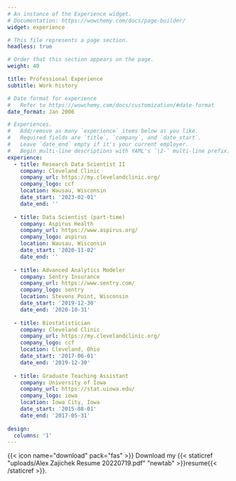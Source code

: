 ```yaml
---
# An instance of the Experience widget.
# Documentation: https://wowchemy.com/docs/page-builder/
widget: experience

# This file represents a page section.
headless: true

# Order that this section appears on the page.
weight: 40

title: Professional Experience
subtitle: Work history

# Date format for experience
#   Refer to https://wowchemy.com/docs/customization/#date-format
date_format: Jan 2006

# Experiences.
#   Add/remove as many `experience` items below as you like.
#   Required fields are `title`, `company`, and `date_start`.
#   Leave `date_end` empty if it's your current employer.
#   Begin multi-line descriptions with YAML's `|2-` multi-line prefix.
experience:
  - title: Research Data Scientist II
    company: Cleveland Clinic
    company_url: https://my.clevelandclinic.org/
    company_logo: ccf
    location: Wausau, Wisconsin
    date_start: '2023-02-01'
    date_end: ''
    
  - title: Data Scientist (part-time)
    company: Aspirus Health
    company_url: https://www.aspirus.org/
    company_logo: aspirus
    location: Wausau, Wisconsin
    date_start: '2020-11-02'
    date_end: ''
    
  - title: Advanced Analytics Modeler
    company: Sentry Insurance
    company_url: https://www.sentry.com/
    company_logo: sentry
    location: Stevens Point, Wisconsin
    date_start: '2019-12-30'
    date_end: '2020-10-31'
    
  - title: Biostatistician
    company: Cleveland Clinic
    company_url: https://my.clevelandclinic.org/
    company_logo: ccf
    location: Cleveland, Ohio
    date_start: '2017-06-01'
    date_end: '2019-12-30'
  
  - title: Graduate Teaching Assistant
    company: University of Iowa
    company_url: https://stat.uiowa.edu/
    company_logo: iowa
    location: Iowa City, Iowa
    date_start: '2015-08-01'
    date_end: '2017-05-31'
    
design:
  columns: '1'
---
```


{{< icon name="download" pack="fas" >}} Download my {{< staticref "uploads/Alex Zajichek Resume 20220719.pdf" "newtab" >}}resume{{< /staticref >}}.
